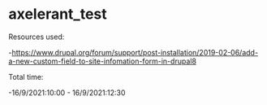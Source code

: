 # axelerant_test
Resources used:

-https://www.drupal.org/forum/support/post-installation/2019-02-06/add-a-new-custom-field-to-site-infomation-form-in-drupal8

Total time:

-16/9/2021:10:00 - 16/9/2021:12:30
